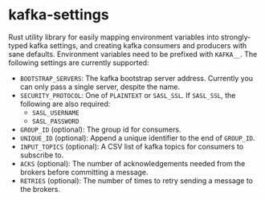 # kafka-settings
Rust utility library for easily mapping environment variables into strongly-typed kafka settings, and creating kafka consumers and producers with sane defaults.
Environment variables need to be prefixed with `KAFKA__`. The following settings are currently supported:

- `BOOTSTRAP_SERVERS`: The kafka bootstrap server address. Currently you can only pass a single server, despite the name.
- `SECURITY_PROTOCOL`: One of `PLAINTEXT` or `SASL_SSL`. If `SASL_SSL`, the following are also required:
  - `SASL_USERNAME`
  - `SASL_PASSWORD`
- `GROUP_ID` (optional): The group id for consumers.
- `UNIQUE_ID` (optional): Append a unique identifier to the end of `GROUP_ID`.
- `INPUT_TOPICS` (optional): A CSV list of kafka topics for consumers to subscribe to.
- `ACKS` (optional): The number of acknowledgements needed from the brokers before committing a message.
- `RETRIES` (optional): The number of times to retry sending a message to the brokers.
